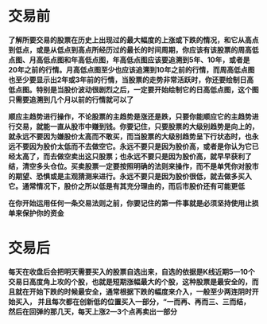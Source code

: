 # 交易前
**了解所要交易的股票在历史上出现过的最大幅度的上涨或下跌的情况，和它从高点到低点，或是从低点到高点所经历过的最长的时间周期，你应该有该股票的周高低点图、月高低点图和年高低点图，年高低点图应该要追溯到5年、10年，或者是20年之前的行情。月高低点图至少也应该追溯到10年之前的行情，而周高低点图也至少要显示出2年或3年前的行情，当股票的走势非常活跃时，你还要绘制日高低点图。特别是当股价波动很剧烈之后，一定要开始绘制它的日高低点图，这个图只需要追溯到几个月以前的行情就可以了**

**顺应主趋势进行操作，不论股票的主趋势是涨还是跌，只要你能顺应它的主趋势进行交易，就能一直从股市中赚到钱。你要记住，只要股票的大级别趋势是向上的，就永远不要因为嫌股价太高而不敢买，而当股票的大级别趋势呈下行状态时，也永远不要因为股价太低而不去做空它。永远不要只是因为股价高，或者是你认为它已经太高了，而去做空卖出这只股票；也永远不要只是因为股价高，就早早获利了结，清空多头仓位。买卖股票一定要按照明确的法则来操作，而不是单凭你对股市的期望、恐惧或是主观猜测来进行。永远不要只是因为股价很低，就去做多买入它。通常情况下，股价之所以低是有其充分理由的，而后市股价还有可能更低**

**在你开始运用任何一条交易法则之前，你要记住的第一件事就是必须坚持使用止损单来保护你的资金**

# 交易后
**每天在收盘后会把明天需要买入的股票自选出来，自选的依据是K线近期5—10个交易日高度角上攻的个股，也就是短期涨幅最大的个股，这种股票是最安全的，而且就在开始下跌的时候最安全，通常根据下跌的幅度来介入，一般至少两连阴时开始买入， 并且每次都在创新低的位置买入一部分，“一而再、再而三、三而结， 然后在回弹的那几天，每天上涨2—3个点再卖出一部分**

